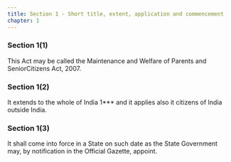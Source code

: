```yaml
---
title: Section 1 - Short title, extent, application and commencement
chapter: 1
---
```


### Section 1(1) 

This Act may be called the Maintenance and Welfare of Parents and SeniorCitizens Act, 2007.

### Section 1(2) 

It extends to the whole of India 1*** and it applies also it citizens of India outside India.

### Section 1(3) 

It shall come into force in a State on such date as the State Government may, by notification in the Official Gazette, appoint.

